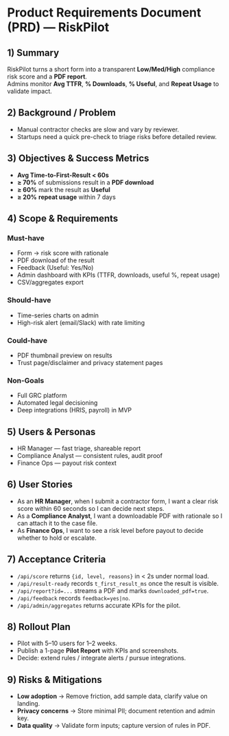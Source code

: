 # Product Requirements Document (PRD) — RiskPilot

## 1) Summary
RiskPilot turns a short form into a transparent **Low/Med/High** compliance risk score and a **PDF report**.  
Admins monitor **Avg TTFR**, **% Downloads**, **% Useful**, and **Repeat Usage** to validate impact.

## 2) Background / Problem
- Manual contractor checks are slow and vary by reviewer.
- Startups need a quick pre-check to triage risks before detailed review.

## 3) Objectives & Success Metrics
- **Avg Time-to-First-Result < 60s**
- **≥ 70%** of submissions result in a **PDF download**
- **≥ 60%** mark the result as **Useful**
- **≥ 20%** **repeat usage** within 7 days

## 4) Scope & Requirements

### Must-have
- Form → risk score with rationale
- PDF download of the result
- Feedback (Useful: Yes/No)
- Admin dashboard with KPIs (TTFR, downloads, useful %, repeat usage)
- CSV/aggregates export

### Should-have
- Time-series charts on admin
- High-risk alert (email/Slack) with rate limiting

### Could-have
- PDF thumbnail preview on results
- Trust page/disclaimer and privacy statement pages

### Non-Goals
- Full GRC platform
- Automated legal decisioning
- Deep integrations (HRIS, payroll) in MVP

## 5) Users & Personas
- HR Manager — fast triage, shareable report
- Compliance Analyst — consistent rules, audit proof
- Finance Ops — payout risk context

## 6) User Stories 
- As an **HR Manager**, when I submit a contractor form, I want a clear risk score within 60 seconds so I can decide next steps.  
- As a **Compliance Analyst**, I want a downloadable PDF with rationale so I can attach it to the case file.  
- As **Finance Ops**, I want to see a risk level before payout to decide whether to hold or escalate.

## 7) Acceptance Criteria
- `/api/score` returns `{id, level, reasons}` in < 2s under normal load.
- `/api/result-ready` records `t_first_result_ms` once the result is visible.
- `/api/report?id=...` streams a PDF and marks `downloaded_pdf=true`.
- `/api/feedback` records `feedback=yes|no`.
- `/api/admin/aggregates` returns accurate KPIs for the pilot.

## 8) Rollout Plan
- Pilot with 5–10 users for 1–2 weeks.
- Publish a 1-page **Pilot Report** with KPIs and screenshots.
- Decide: extend rules / integrate alerts / pursue integrations.

## 9) Risks & Mitigations
- **Low adoption** → Remove friction, add sample data, clarify value on landing.
- **Privacy concerns** → Store minimal PII; document retention and admin key.
- **Data quality** → Validate form inputs; capture version of rules in PDF.
